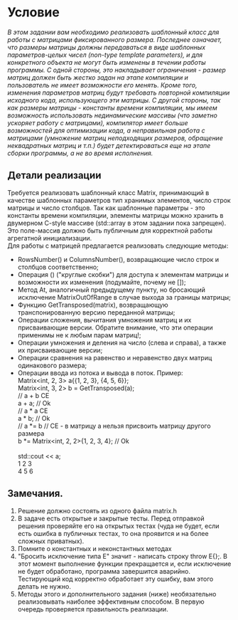# Условие
_В этом задании вам необходимо реализовать шаблонный класс для работы с матрицами фиксированного размера. Последнее означает, что размеры матрицы должны передаваться в виде шаблонных параметров-целых чисел (non-type template parameters), и для конкретного объекта не могут быть изменены в течении работы программы. С одной стороны, это накладывает ограничения - размер матриц должен быть жестко задан на этапе компиляции и пользователь не имеет возможности его менять. Кроме того, изменения параметров матриц будут требовать повторной компиляции исходного кода, использующего эти матрицы. С другой стороны, так как размеры матрицы - константы времени компиляции, мы имеем возможность использовать нединамические массивы (что заметно ускоряет работу с матрицами), компилятор имеет больше возможностей для оптимизации кода, а неправильная работа с матрицами (умножение матриц неподходящих размеров, обращение неквадратных матриц и т.п.) будет детектироваться еще на этапе сборки программы, а не во время исполнения._

## Детали реализации
Требуется реализовать шаблонный класс Matrix, принимающий в качестве шаблонных параметров тип хранимых элементов, число строк матрицы и число столбцов. Так как шаблонные параметры - это константы времени компиляции, элементы матрицы можно хранить в двумерном C-style массиве (std::array в этом задании пока запрещен). Это поле-массив должно быть публичным для корректной работы агрегатной инициализации.
\
Для работы с матрицей предлагается реализовать следующие методы:

* RowsNumber() и ColumnsNumber(), возвращающие число строк и столбцов соответственно;
* Операция () ("круглые скобки") для доступа к элементам матрицы и возможности их изменения (подумайте, почему не []);
* Метод At, аналогичный предыдущему пункту, но бросающий исключение MatrixOutOfRange в случае выхода за границы матрицы;
* Функцию GetTransposed(matrix), возвращающую транспонированную версию переданной матрицы;
* Операции сложения, вычитания умножения матриц и их присваивающие версии. Обратите внимание, что эти операции применимы не к любым парам матриц!;
* Операции умножения и деления на число (слева и справа), а также их присваивающие версии;
* Операции сравнения на равенство и неравенство двух матриц одинакового размера;
* Операции ввода из потока и вывода в поток.
Пример:
\
Matrix<int, 2, 3> a{{1, 2, 3}, {4, 5, 6}};\
Matrix<int, 3, 2> b = GetTransposed(a);\
// a + b      CE\
a + a;     // Ok\
// a * a      CE\
a * b;     // Ok\
// a *= b  // CE - в матрицу a нельзя присвоить матрицу другого размера\
b *= Matrix<int, 2, 2>{1, 2, 3, 4}; // Ok\
\
std::cout << a;\
1 2 3\
4 5 6

## Замечания.

1. Решение должно состоять из одного файла matrix.h
2. В задаче есть открытые и закрытые тесты. Перед отправкой решения проверяйте его на открытых тестах (чуда не будет, если есть ошибка в публичных тестах, то она проявится и на более сложных приватных).
3. Помните о константных и неконстантных методах
4. "Бросить исключение типа E" значит - написать строку throw E{};. В этот момент выполнение функции прекращается и, если исключение не будет обработано, программа завершится аварийно. Тестирующий код корректно обработает эту ошибку, вам этого делать не нужно.
5. Методы этого и дополнительного задания (ниже) необязательно реализовывать наиболее эффективным способом. В первую очередь проверяется правильность реализации.

